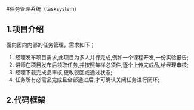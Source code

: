 #任务管理系统（tasksystem）

## 1.项目介绍
面向团向内部的任务管理，需求如下；

1. 经理发布项目需求,此项目为多人并行完成,例如一个课程开发,一份实验报告;
2. 讲师在项目发布后领取任务,并按照每样必须件,逐个上传完成品,给经理审核;
3. 经理下载完成品审核,更改驳回或通过状态;
4. 任务所有必需品完成且全部通过后,才可确认关闭任务进行闭环;

## 2.代码框架
